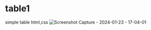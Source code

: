 # table1
 simple table html,css
![Screenshot Capture - 2024-01-23 - 17-04-01](https://github.com/DhavarHarshil/table1/assets/156832001/7abb9624-59e4-40da-b30c-cc0707f9b389)
